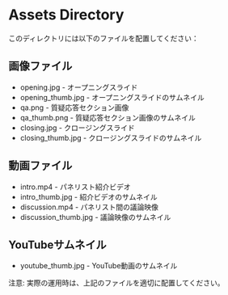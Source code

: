 # Assets Directory

このディレクトリには以下のファイルを配置してください：

## 画像ファイル
- opening.jpg - オープニングスライド
- opening_thumb.jpg - オープニングスライドのサムネイル
- qa.png - 質疑応答セクション画像
- qa_thumb.png - 質疑応答セクション画像のサムネイル  
- closing.jpg - クロージングスライド
- closing_thumb.jpg - クロージングスライドのサムネイル

## 動画ファイル
- intro.mp4 - パネリスト紹介ビデオ
- intro_thumb.jpg - 紹介ビデオのサムネイル
- discussion.mp4 - パネリスト間の議論映像
- discussion_thumb.jpg - 議論映像のサムネイル

## YouTubeサムネイル
- youtube_thumb.jpg - YouTube動画のサムネイル

注意: 実際の運用時は、上記のファイルを適切に配置してください。